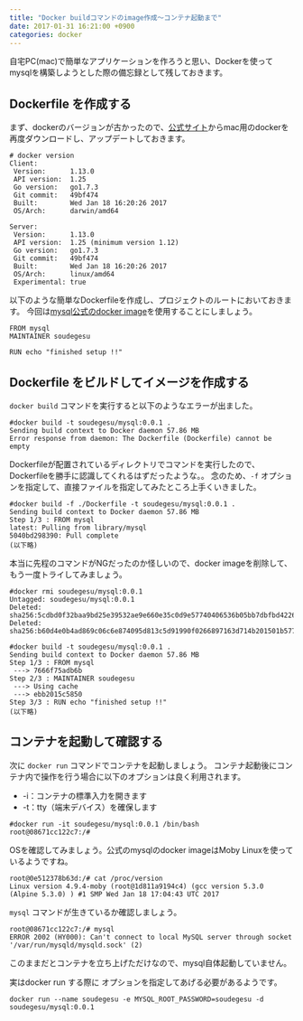 ```yaml
---
title: "Docker buildコマンドのimage作成〜コンテナ起動まで"
date: 2017-01-31 16:21:00 +0900
categories: docker
---
```


自宅PC(mac)で簡単なアプリケーションを作ろうと思い、Dockerを使ってmysqlを構築しようとした際の備忘録として残しておきます。

## Dockerfile を作成する

まず、dockerのバージョンが古かったので、[公式サイト](https://www.docker.com/products/docker#/mac)からmac用のdockerを再度ダウンロードし、アップデートしておきます。

```
# docker version
Client:
 Version:      1.13.0
 API version:  1.25
 Go version:   go1.7.3
 Git commit:   49bf474
 Built:        Wed Jan 18 16:20:26 2017
 OS/Arch:      darwin/amd64

Server:
 Version:      1.13.0
 API version:  1.25 (minimum version 1.12)
 Go version:   go1.7.3
 Git commit:   49bf474
 Built:        Wed Jan 18 16:20:26 2017
 OS/Arch:      linux/amd64
 Experimental: true

```

以下のような簡単なDockerfileを作成し、プロジェクトのルートにおいておきます。
今回は[mysql公式のdocker image](https://github.com/docker-library/docs/tree/master/mysql)を使用することにしましょう。

```
FROM mysql
MAINTAINER soudegesu

RUN echo "finished setup !!"

```

## Dockerfile をビルドしてイメージを作成する

`docker build` コマンドを実行すると以下のようなエラーが出ました。

```
#docker build -t soudegesu/mysql:0.0.1 . 
Sending build context to Docker daemon 57.86 MB
Error response from daemon: The Dockerfile (Dockerfile) cannot be empty
```

Dockerfileが配置されているディレクトリでコマンドを実行したので、Dockerfileを勝手に認識してくれるはずだったような。。
念のため、`-f` オプションを指定して、直接ファイルを指定してみたところ上手くいきました。

```
#docker build -f ./Dockerfile -t soudegesu/mysql:0.0.1 .
Sending build context to Docker daemon 57.86 MB
Step 1/3 : FROM mysql
latest: Pulling from library/mysql
5040bd298390: Pull complete
(以下略)
```

本当に先程のコマンドがNGだったのか怪しいので、docker imageを削除して、もう一度トライしてみましょう。

```
#docker rmi soudegesu/mysql:0.0.1
Untagged: soudegesu/mysql:0.0.1
Deleted: sha256:5cdbd0f32baa9bd25e39532ae9e660e35c0d9e57740406536b05bb7dbfbd4226
Deleted: sha256:b60d4e0b4ad869c06c6e874095d813c5d91990f0266897163d714b201501b577

#docker build -t soudegesu/mysql:0.0.1 .
Sending build context to Docker daemon 57.86 MB
Step 1/3 : FROM mysql
 ---> 7666f75adb6b
Step 2/3 : MAINTAINER soudegesu
 ---> Using cache
 ---> ebb2015c5850
Step 3/3 : RUN echo "finished setup !!"
(以下略)
```

## コンテナを起動して確認する

次に `docker run` コマンドでコンテナを起動しましょう。 コンテナ起動後にコンテナ内で操作を行う場合に以下のオプションは良く利用されます。
* -i：コンテナの標準入力を開きます
* -t：tty（端末デバイス）を確保します

```
#docker run -it soudegesu/mysql:0.0.1 /bin/bash
root@08671cc122c7:/#

```

OSを確認してみましょう。公式のmysqlのdocker imageはMoby Linuxを使っているようですね。

```
root@0e512378b63d:/# cat /proc/version
Linux version 4.9.4-moby (root@1d811a9194c4) (gcc version 5.3.0 (Alpine 5.3.0) ) #1 SMP Wed Jan 18 17:04:43 UTC 2017
```

`mysql` コマンドが生きているか確認しましょう。

```
root@08671cc122c7:/# mysql
ERROR 2002 (HY000): Can't connect to local MySQL server through socket '/var/run/mysqld/mysqld.sock' (2)
```

このままだとコンテナを立ち上げただけなので、mysql自体起動していません。 

実はdocker run する際に オプションを指定してあげる必要があるようです。

```
docker run --name soudegesu -e MYSQL_ROOT_PASSWORD=soudegesu -d soudegesu/mysql:0.0.1
```



